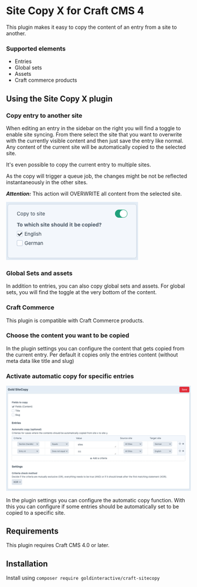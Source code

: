 # Site Copy X for Craft CMS 4

This plugin makes it easy to copy the content of an entry from a site to another.

### Supported elements

- Entries
- Global sets
- Assets
- Craft commerce products

## Using the Site Copy X plugin

### Copy entry to another site

When editing an entry in the sidebar on the right you will find a toggle to enable
site syncing. From there select the site that you want to overwrite with the currently
visible content and then just save the entry like normal. Any content of the current
site will be automatically copied to the selected site.

It's even possible to copy the current entry to multiple sites. 

As the copy will trigger a queue job, the changes might be not be reflected instantaneously in the other sites. 

***Attention:*** This action will OVERWRITE all content from the selected site.

![Screenshot](resources/screenshots/screenshot1.png)

### Global Sets and assets

In addition to entries, you can also copy global sets and assets. For global sets, you will find the toggle at the very bottom of the content.

### Craft Commerce

This plugin is compatible with Craft Commerce products.

### Choose the content you want to be copied
In the plugin settings you can configure the content that gets copied from the current entry.
Per default it copies only the entries content (without meta data like title and slug)

### Activate automatic copy for specific entries

![Screenshot](resources/screenshots/screenshot2.png)

In the plugin settings you can configure the automatic copy function. 
With this you can configure if some entries should be automatically set
to be copied to a specific site. 

## Requirements

This plugin requires Craft CMS 4.0 or later.

## Installation

Install using `composer require goldinteractive/craft-sitecopy` 
